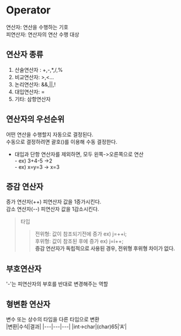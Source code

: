 # Operator
연산자: 연산을 수행하는 기호  
피연산자: 연산자의 연산 수행 대상  
## 연산자 종류  
1. 산술연산자 : +,-,*,/,%  
2. 비교연산자: >,<...  
3. 논리연산자: &&,||,!  
4. 대입연산자: =  
5. 기타: 삼항연산자  

## 연산자의 우선순위 
어떤 연산을 수행할지 자동으로 결정된다.  
수동으로 결정하려면 괄호()를 이용해 수동 결정한다.  

* 대입과 단항 연산자를 제외하면, 모두 왼쪽->오른쪽으로 연산  
           - ex) 3+4-5 ->2  
           - ex) x=y=3 -> x=3  
 
## 증감 연산자
증가 연산자(++) 피연산자 값을 1증가시킨다.  
감소 연산자(--) 피연산자 값을 1감소시킨다.  
>타입  
>>전위형: 값이 참조되기전에 증가 ex) j=++i;  
>>후위형: 값이 참조된 후에 증가 ex) j=i++;  
**증감 연산자가 독립적으로 사용된 경우, 전위형 후위형 차이가 없다.**  

## 부호연산자
'-'는 피연산자의 부호를 반대로 변경해주는 역할  
## 형변환 연산자
변수 또는 상수의 타입을 다른 타입으로 변환  
|변환|수식|결과|
|---|---|---|
|int->char|(char)65|'A'|
